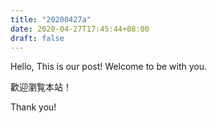 ```yaml
---
title: "20200427a"
date: 2020-04-27T17:45:44+08:00
draft: false
---
```


Hello, This is our post! Welcome to be with you.

歡迎瀏覧本站！

Thank you!

